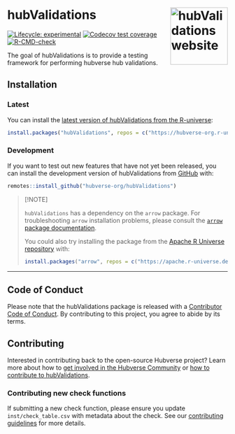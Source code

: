 
<!-- README.md is generated from README.Rmd. Please edit that file -->

# hubValidations <a href="https://hubverse-org.github.io/hubValidations/"><img src="man/figures/logo.png" align="right" height="131" alt="hubValidations website" /></a>

<!-- badges: start -->

[![Lifecycle:
experimental](https://img.shields.io/badge/lifecycle-experimental-orange.svg)](https://lifecycle.r-lib.org/articles/stages.html#experimental)
[![Codecov test
coverage](https://codecov.io/gh/hubverse-org/hubValidations/branch/main/graph/badge.svg)](https://app.codecov.io/gh/hubverse-org/hubValidations?branch=main)
[![R-CMD-check](https://github.com/hubverse-org/hubValidations/actions/workflows/R-CMD-check.yaml/badge.svg)](https://github.com/hubverse-org/hubValidations/actions/workflows/R-CMD-check.yaml)

<!-- badges: end -->

The goal of hubValidations is to provide a testing framework for
performing hubverse hub validations.

## Installation

### Latest

You can install the [latest version of hubValidations from the
R-universe](https://hubverse-org.r-universe.dev/hubAdmin):

``` r
install.packages("hubValidations", repos = c("https://hubverse-org.r-universe.dev", "https://cloud.r-project.org"))
```

### Development

If you want to test out new features that have not yet been released,
you can install the development version of hubValidations from
[GitHub](https://github.com/) with:

``` r
remotes::install_github("hubverse-org/hubValidations")
```

> \[!NOTE\]
>
> `hubValidations` has a dependency on the `arrow` package. For
> troubleshooting `arrow` installation problems, please consult the
> [`arrow` package
> documentation](https://arrow.apache.org/docs/r/#installation).
>
> You could also try installing the package from the [Apache R Universe
> repository](https://apache.r-universe.dev) with:
>
> ``` r
> install.packages("arrow", repos = c("https://apache.r-universe.dev", "https://cran.r-project.org"))
> ```

------------------------------------------------------------------------

## Code of Conduct

Please note that the hubValidations package is released with a
[Contributor Code of Conduct](.github/CODE_OF_CONDUCT.md). By
contributing to this project, you agree to abide by its terms.

## Contributing

Interested in contributing back to the open-source Hubverse project?
Learn more about how to [get involved in the Hubverse
Community](https://hubverse.io/en/latest/overview/contribute.html) or
[how to contribute to hubValidations](.github/CONTRIBUTING.md).

### Contributing new check functions

If submitting a new check function, please ensure you update
`inst/check_table.csv` with metadata about the check. See our
[contributing guidelines](.github/CONTRIBUTING.md) for more details.
